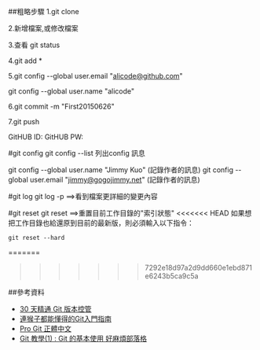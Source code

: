 ##粗略步驟
1.git clone

2.新增檔案,或修改檔案

3.查看 git status

4.git add *

5.git config --global user.email "alicode@github.com"

  git config --global user.name  "alicode"

6.git commit -m "First20150626"

7.git push 

GitHUB ID:
GitHUB PW:

#git config
git config --list   列出config 訊息

git config --global user.name "Jimmy Kuo" (記錄作者的訊息)
git config --global user.email "jimmy@gogojimmy.net" (記錄作者的訊息)

#git log
git log -p    ==>看到檔案更詳細的變更內容

#git reset
git reset     ==>重置目前工作目錄的"索引狀態"
<<<<<<< HEAD
如果想把工作目錄也給還原到目前的最新版，則必須輸入以下指令：
```
git reset --hard
```
=======
>>>>>>> 7292e18d97a2d9dd660e1ebd871e6243b5ca9c5a

##參考資料
- [30 天精通 Git 版本控管](https://github.com/doggy8088/Learn-Git-in-30-days)
- [連猴子都能懂得的Git入門指南](http://backlogtool.com/git-guide/tw/)
- [Pro Git 正體中文](http://git-scm.com/book/zh-tw/v1)
- [Git 教學(1) : Git 的基本使用 好麻煩部落格](http://gogojimmy.net/2012/01/17/how-to-use-git-1-git-basic/)
